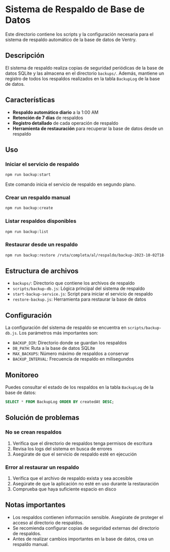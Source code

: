 # Sistema de Respaldo de Base de Datos

Este directorio contiene los scripts y la configuración necesaria para el sistema de respaldo automático de la base de datos de Ventry.

## Descripción

El sistema de respaldo realiza copias de seguridad periódicas de la base de datos SQLite y las almacena en el directorio `backups/`. Además, mantiene un registro de todos los respaldos realizados en la tabla `BackupLog` de la base de datos.

## Características

- **Respaldo automático diario** a la 1:00 AM
- **Retención de 7 días** de respaldos
- **Registro detallado** de cada operación de respaldo
- **Herramienta de restauración** para recuperar la base de datos desde un respaldo

## Uso

### Iniciar el servicio de respaldo

```bash
npm run backup:start
```

Este comando inicia el servicio de respaldo en segundo plano.

### Crear un respaldo manual

```bash
npm run backup:create
```

### Listar respaldos disponibles

```bash
npm run backup:list
```

### Restaurar desde un respaldo

```bash
npm run backup:restore /ruta/completa/al/respaldo/backup-2023-10-02T18-30-00-000Z.db
```

## Estructura de archivos

- `backups/`: Directorio que contiene los archivos de respaldo
- `scripts/backup-db.js`: Lógica principal del sistema de respaldo
- `start-backup-service.js`: Script para iniciar el servicio de respaldo
- `restore-backup.js`: Herramienta para restaurar la base de datos

## Configuración

La configuración del sistema de respaldo se encuentra en `scripts/backup-db.js`. Los parámetros más importantes son:

- `BACKUP_DIR`: Directorio donde se guardan los respaldos
- `DB_PATH`: Ruta a la base de datos SQLite
- `MAX_BACKUPS`: Número máximo de respaldos a conservar
- `BACKUP_INTERVAL`: Frecuencia de respaldo en milisegundos

## Monitoreo

Puedes consultar el estado de los respaldos en la tabla `BackupLog` de la base de datos:

```sql
SELECT * FROM BackupLog ORDER BY createdAt DESC;
```

## Solución de problemas

### No se crean respaldos

1. Verifica que el directorio de respaldos tenga permisos de escritura
2. Revisa los logs del sistema en busca de errores
3. Asegúrate de que el servicio de respaldo esté en ejecución

### Error al restaurar un respaldo

1. Verifica que el archivo de respaldo exista y sea accesible
2. Asegúrate de que la aplicación no esté en uso durante la restauración
3. Comprueba que haya suficiente espacio en disco

## Notas importantes

- Los respaldos contienen información sensible. Asegúrate de proteger el acceso al directorio de respaldos.
- Se recomienda configurar copias de seguridad externas del directorio de respaldos.
- Antes de realizar cambios importantes en la base de datos, crea un respaldo manual.
